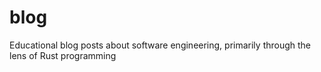 # blog
Educational blog posts about software engineering, primarily through the lens of Rust programming
